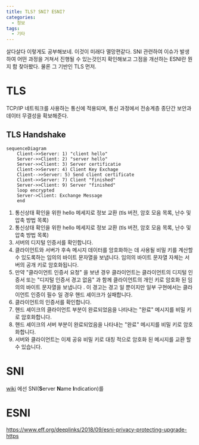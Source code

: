 ```yaml
---
title: TLS? SNI? ESNI?
categories: 
  - 정보
tags: 
  - 기타
---
```

살다살다 이렇게도 공부해보네. 이것이 미래다 멸망편같다. SNI 관련하여 이슈가 발생하여 어떤 과정을 거쳐서 진행될 수 있는것인지 확인해보고 그점을 개선하는 ESNI란 뭔지 함 찾아봤다. 물론 그 기반인 TLS 먼저.

# TLS
TCP/IP 네트워크를 사용하는 통신에 적용되며, 통신 과정에서 전송계층 종단간 보안과 데이터 무결성을 확보해준다.
## TLS Handshake
```mermaid
sequenceDiagram
    Client->>Server: 1) "client hello"
    Server->>Client: 2) "server hello"
    Server->>Client: 3) Server certificatie
    Client->>Server: 4) Client Key Exchage
    Client-->>Server: 5) Send client certificate
    Client->>Server: 7) Client "finished"
    Server->>Client: 9) Server "finished"
    loop encrypted
    Server->Client: Exchange Message
    end
```
1.  통신상태 확인을 위한 hello 메세지로 정보 교환 (tls 버전, 암호 모음 목록, 난수 및 압축 방법 목록)
2.  통신상태 확인을 위한 hello 메세지로 정보 교환 (tls 버전, 암호 모음 목록, 난수 및 압축 방법 목록)
3.  서버의 디지털 인증서를 확인합니다.
4.  클라이언트와 서버가 후속 메시지 데이터를 암호화하는 데 사용될 비밀 키를 계산할 수 있도록하는 임의의 바이트 문자열을 보냅니다. 임의의 바이트 문자열 자체는 서버의 공개 키로 암호화됩니다.
5.  만약 "클라이언트 인증서 요청" 을 보낸 경우 클라이언트는 클라이언트의 디지털 인증서 또는 "디지털 인증서 경고 없음" 과 함께 클라이언트의 개인 키로 암호화 된 임의의 바이트 문자열을 보냅니다 . 이 경고는 경고 일 뿐이지만 일부 구현에서는 클라이언트 인증이 필수 일 경우 핸드 셰이크가 실패합니다.
6.  클라이언트의 인증서를 확인합니다.
7.  핸드 셰이크의 클라이언트 부분이 완료되었음을 나타내는 "완료" 메시지를 비밀 키로 암호화합니다.
8.  핸드 셰이크의 서버 부분이 완료되었음을 나타내는 "완료" 메시지를 비밀 키로 암호화합니다.
9.  서버와 클라이언트는 이제 공유 비밀 키로 대칭 적으로 암호화 된 메시지를 교환 할 수 있습니다.
# SNI
[wiki](https://ko.wikipedia.org/wiki/%EC%84%9C%EB%B2%84_%EB%84%A4%EC%9E%84_%EC%9D%B8%EB%94%94%EC%BC%80%EC%9D%B4%EC%85%98) 에선 SNI(**S**erver **N**ame **I**ndication)를 

# ESNI
https://www.eff.org/deeplinks/2018/09/esni-privacy-protecting-upgrade-https
<!--stackedit_data:
eyJoaXN0b3J5IjpbMjY5NTE5ODgwLC00MTcxMDI1MjEsMTg0Mj
czNzM5MywtNDY2MDUyNCwtNzQxNzY1MDY3LC0xODcxNjk0NTUz
XX0=
-->